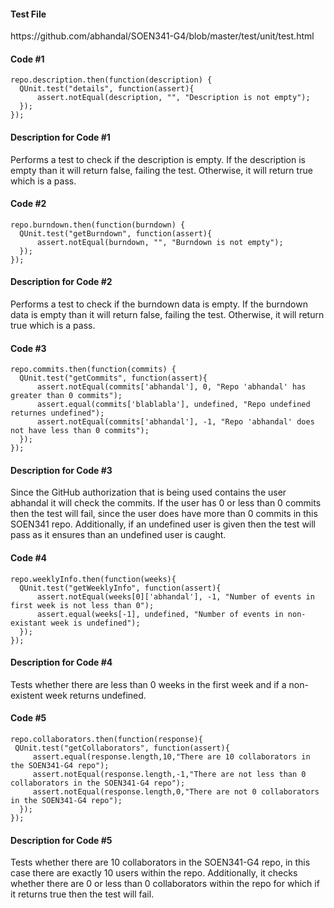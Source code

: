 <h4>Test File</h4> 
https://github.com/abhandal/SOEN341-G4/blob/master/test/unit/test.html

<h4>Code #1</h4>

```
repo.description.then(function(description) {
  QUnit.test("details", function(assert){ 
      assert.notEqual(description, "", "Description is not empty");
  });        
});
```

<h4>Description for Code #1</h4>
Performs a test to check if the description is empty. If the description is empty than it will return false, failing the test. Otherwise, it will return true which is a pass.

<h4>Code #2</h4>

```
repo.burndown.then(function(burndown) {
  QUnit.test("getBurndown", function(assert){ 
      assert.notEqual(burndown, "", "Burndown is not empty");
  });  
});
```

<h4>Description for Code #2</h4>
Performs a test to check if the burndown data is empty. If the burndown data is empty than it will return false, failing the test. Otherwise, it will return true which is a pass.

<h4>Code #3</h4>

```
repo.commits.then(function(commits) {
  QUnit.test("getCommits", function(assert){
      assert.notEqual(commits['abhandal'], 0, "Repo 'abhandal' has greater than 0 commits");
      assert.equal(commits['blablabla'], undefined, "Repo undefined returnes undefined");
      assert.notEqual(commits['abhandal'], -1, "Repo 'abhandal' does not have less than 0 commits");
  }); 
});
```

<h4>Description for Code #3</h4>
Since the GitHub authorization that is being used contains the user abhandal it will check the commits. If the user has 0 or less than 0 commits then the test will fail, since the user does have more than 0 commits in this SOEN341 repo. Additionally, if an undefined user is given then the test will pass as it ensures than an undefined user is caught. 

<h4>Code #4</h4>

```
repo.weeklyInfo.then(function(weeks){
  QUnit.test("getWeeklyInfo", function(assert){
      assert.notEqual(weeks[0]['abhandal'], -1, "Number of events in first week is not less than 0");
      assert.equal(weeks[-1], undefined, "Number of events in non-existant week is undefined");
  });
});
```

<h4>Description for Code #4</h4>
Tests whether there are less than 0 weeks in the first week and if a non-existent week returns undefined. 

<h4>Code #5</h4>

```
repo.collaborators.then(function(response){
 QUnit.test("getCollaborators", function(assert){
     assert.equal(response.length,10,"There are 10 collaborators in the SOEN341-G4 repo");
     assert.notEqual(response.length,-1,"There are not less than 0 collaborators in the SOEN341-G4 repo");
     assert.notEqual(response.length,0,"There are not 0 collaborators in the SOEN341-G4 repo");
  });
});
```

<h4>Description for Code #5</h4>
Tests whether there are 10 collaborators in the SOEN341-G4 repo, in this case there are exactly 10 users within the repo. Additionally, it checks whether there are 0 or less than 0  collaborators within the repo for which if it returns true then the test will fail. 

